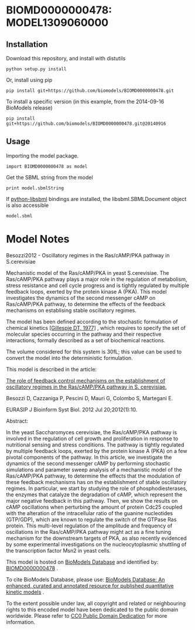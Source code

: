 # BIOMD0000000478: MODEL1309060000

## Installation

Download this repository, and install with distutils

`python setup.py install`

Or, install using pip

`pip install git+https://github.com/biomodels/BIOMD0000000478.git`

To install a specific version (in this example, from the 2014-09-16 BioModels release)

`pip install git+https://github.com/biomodels/BIOMD0000000478.git@20140916`

## Usage

Importing the model package.

`import BIOMD0000000478 as model`

Get the SBML string from the model

`print model.sbmlString`

If [python-libsbml](https://pypi.python.org/pypi/python-libsbml) bindings are
installed, the libsbml.SBMLDocument object is also accessible

`model.sbml`


# Model Notes


Besozzi2012 - Oscillatory regimes in the Ras/cAMP/PKA pathway in S.cerevisiae

Mechanistic model of the Ras/cAMP/PKA in yeast S.cerevisiae. The Ras/cAMP/PKA
pathway plays a major role in the regulation of metabolism, stress resistance
and cell cycle progress and is tightly regulated by multiple feedback loops,
exerted by the protein kinase A (PKA). This model investigates the dynamics of
the second messenger cAMP on Ras/cAMP/PKA pathway, to determine the effects of
the feedback mechanisms on establising stable oscillatory regimes.

The model has been defined according to the stochastic formulation of chemical
kinetics [[Gillespie DT,
1977]](http://identifiers.org/doi/10.1021/j100540a008) , which requires to
specify the set of molecular species occurring in the pathway and their
respective interactions, formally described as a set of biochemical reactions.

The volume considered for this system is 30fL; this value can be used to
convert the model into the deterministic formulation.

This model is described in the article:

[The role of feedback control mechanisms on the establishment of oscillatory
regimes in the Ras/cAMP/PKA pathway in S.
cerevisiae.](http://identifiers.org/pubmed/22818197)

Besozzi D, Cazzaniga P, Pescini D, Mauri G, Colombo S, Martegani E.

EURASIP J Bioinform Syst Biol. 2012 Jul 20;2012(1):10.

Abstract:

In the yeast Saccharomyces cerevisiae, the Ras/cAMP/PKA pathway is involved in
the regulation of cell growth and proliferation in response to nutritional
sensing and stress conditions. The pathway is tightly regulated by multiple
feedback loops, exerted by the protein kinase A (PKA) on a few pivotal
components of the pathway. In this article, we investigate the dynamics of the
second messenger cAMP by performing stochastic simulations and parameter sweep
analysis of a mechanistic model of the Ras/cAMP/PKA pathway, to determine the
effects that the modulation of these feedback mechanisms has on the
establishment of stable oscillatory regimes. In particular, we start by
studying the role of phosphodiesterases, the enzymes that catalyze the
degradation of cAMP, which represent the major negative feedback in this
pathway. Then, we show the results on cAMP oscillations when perturbing the
amount of protein Cdc25 coupled with the alteration of the intracellular ratio
of the guanine nucleotides (GTP/GDP), which are known to regulate the switch
of the GTPase Ras protein. This multi-level regulation of the amplitude and
frequency of oscillations in the Ras/cAMP/PKA pathway might act as a fine
tuning mechanism for the downstream targets of PKA, as also recently evidenced
by some experimental investigations on the nucleocytoplasmic shuttling of the
transcription factor Msn2 in yeast cells.

This model is hosted on [BioModels Database](http://www.ebi.ac.uk/biomodels/)
and identified by:
[BIOMD0000000478](http://identifiers.org/biomodels.db/BIOMD0000000478) .

To cite BioModels Database, please use: [BioModels Database: An enhanced,
curated and annotated resource for published quantitative kinetic
models](http://identifiers.org/pubmed/20587024) .

To the extent possible under law, all copyright and related or neighbouring
rights to this encoded model have been dedicated to the public domain
worldwide. Please refer to [CC0 Public Domain
Dedication](http://creativecommons.org/publicdomain/zero/1.0/) for more
information.


